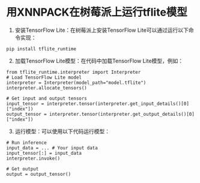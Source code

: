 # 用XNNPACK在树莓派上运行tflite模型

1.  安装TensorFlow Lite：在树莓派上安装TensorFlow Lite可以通过运行以下命令实现：


   ```
   pip install tflite_runtime
   ```

2.  加载TensorFlow Lite模型：在代码中加载TensorFlow Lite模型，例如：


   ```
from tflite_runtime.interpreter import Interpreter
# Load TensorFlow Lite model
interpreter = Interpreter(model_path="model.tflite")
interpreter.allocate_tensors()

# Get input and output tensors
input_tensor = interpreter.tensor(interpreter.get_input_details()[0]["index"])
output_tensor = interpreter.tensor(interpreter.get_output_details()[0]["index"])
   ```
3.  运行模型：可以使用以下代码运行模型：

   ```
# Run inference
input_data = ... # Your input data
input_tensor[:] = input_data
interpreter.invoke()

# Get output
output = output_tensor()
   ```

